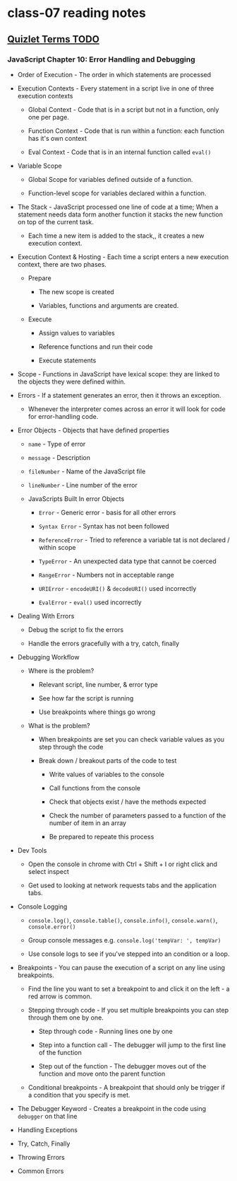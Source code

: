 # class-07 reading notes

## [Quizlet Terms TODO](https://quizlet.com/)

### JavaScript Chapter 10: Error Handling and Debugging

* Order of Execution - The order in which statements are processed

* Execution Contexts - Every statement in a script live in one of three execution contexts

  * Global Context - Code that is in a script but not in a function, only one per page.

  * Function Context - Code that is run within a function: each function has it's own context

  * Eval Context - Code that is in an internal function called `eval()`

* Variable Scope

  * Global Scope for variables defined outside of a function.

  * Function-level scope for variables declared within a function.

* The Stack - JavaScript processed one line of code at a time; When a statement needs data form another function it stacks the new function on top of the current task.

  * Each time a new item is added to the stack,, it creates a new execution context.

* Execution Context & Hosting - Each time a script enters a new execution context, there are two phases.

  * Prepare

    * The new scope is created

    * Variables, functions and arguments are created.

  * Execute

    * Assign values to variables

    * Reference functions and run their code

    * Execute statements

* Scope - Functions in JavaScript have lexical scope: they are linked to the objects they were defined within.

* Errors - If a statement generates an error, then it throws an exception.

  * Whenever the interpreter comes across an error it will look for code for error-handling code.

* Error Objects - Objects that have defined properties

  * `name` - Type of error

  * `message` - Description

  * `fileNumber` - Name of the JavaScript file

  * `lineNumber` - Line number of the error

  * JavaScripts Built In error Objects

    * `Error` - Generic error - basis for all other errors

    * `Syntax Error` - Syntax has not been followed

    * `ReferenceError` - Tried to reference a variable tat is not declared / within scope

    * `TypeError` - An unexpected data type that cannot be coerced

    * `RangeError` - Numbers not in acceptable range

    * `URIError` - `encodeURI()` & `decodeURI()` used incorrectly

    * `EvalError` - `eval()` used incorrectly

* Dealing With Errors

  * Debug the script to fix the errors

  * Handle the errors gracefully with a try, catch, finally

* Debugging Workflow

  * Where is the problem?
  
    * Relevant script, line number, & error type

    * See how far the script is running

    * Use breakpoints where things go wrong

  * What is the problem?

    * When breakpoints are set you can check variable values as you step through the code

    * Break down / breakout parts of the code to test

      * Write values of variables to the console

      * Call functions from the console

      * Check that objects exist / have the methods expected

      * Check the number of parameters passed to a function of the number of item in an array

      * Be prepared to repeate this process

* Dev Tools

  * Open the console in chrome with Ctrl + Shift + I or right click and select inspect

  * Get used to looking at network requests tabs and the application tabs.

* Console Logging

  * `console.log()`, `console.table()`, `console.info()`, `console.warn()`, `console.error()`

  * Group console messages e.g. `console.log('tempVar: ', tempVar)`

  * Use console logs to see if you've stepped into an condition or a loop.

* Breakpoints - You can pause the execution of a script on any line using breakpoints.

  * Find the line you want to set a breakpoint to and click it on the left - a red arrow is common.

  * Stepping through code - If you set multiple breakpoints you can step through them one by one.

    * Step through code - Running lines one by one

    * Step into a function call - The debugger will jump to the first line of the function

    * Step out of the function - The debugger moves out of the function and move onto the parent function

  * Conditional breakpoints - A breakpoint that should only be trigger if a condition that you specify is met.

* The Debugger Keyword - Creates a breakpoint in the code using `debugger` on that line

* Handling Exceptions

* Try, Catch, Finally

* Throwing Errors

* Common Errors
